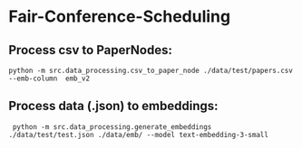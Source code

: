 # Fair-Conference-Scheduling


## Process csv to PaperNodes: 
```
python -m src.data_processing.csv_to_paper_node ./data/test/papers.csv --emb-column  emb_v2
```

## Process data (.json) to embeddings:
```
 python -m src.data_processing.generate_embeddings ./data/test/test.json ./data/emb/ --model text-embedding-3-small
```